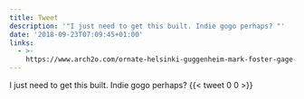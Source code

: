 ```yaml
---
title: Tweet
description: '"I just need to get this built. Indie gogo perhaps? "'
date: '2018-09-23T07:09:45+01:00'
links:
  - >-
    https://www.arch2o.com/ornate-helsinki-guggenheim-mark-foster-gage-architects/
---
```

I just need to get this built. Indie gogo perhaps? 
      {{< tweet 0 0 >}}
    
